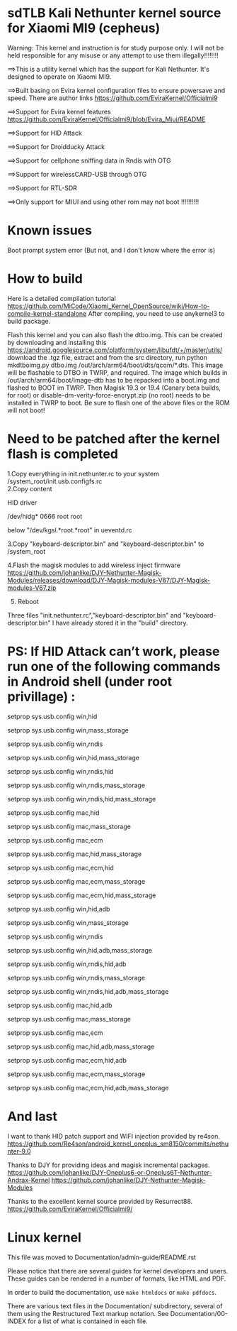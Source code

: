 
sdTLB Kali Nethunter kernel source for Xiaomi MI9 (cepheus)
=============================================================


Warning: This kernel and instruction is for study purpose only. I will not be held responsible for any misuse or any attempt to use them illegally!!!!!!!!


==>This is a utility kernel which has the support for Kali Nethunter. It's designed to operate on Xiaomi MI9. 

==>Built basing on Evira kernel configuration files to ensure powersave and speed.
   There are author links  https://github.com/EviraKernel/Officialmi9 

==>Support for Evira kernel features
   https://github.com/EviraKernel/Officialmi9/blob/Evira_Miui/README

==>Support for HID Attack

==>Support for Droidducky Attack

==>Support for cellphone sniffing data in Rndis with OTG

==>Support for wirelessCARD-USB through OTG

==>Support for RTL-SDR

==>Only support for MIUI and using other rom may not boot !!!!!!!!!!

# Known issues

Boot prompt system error (But not, and I don't know where the error is)


# How to build 
Here is a detailed compilation tutorial  https://github.com/MiCode/Xiaomi_Kernel_OpenSource/wiki/How-to-compile-kernel-standalone
After compiling, you need to use anykernel3 to build package.

Flash this kernel and you can also flash the dtbo.img.  This can be created by downloading and installing this
https://android.googlesource.com/platform/system/libufdt/+/master/utils/ download the .tgz file, extract and from the src directory,
run python mkdtboimg.py dtbo.img /out/arch/arm64/boot/dts/qcom/*.dts.  This image will be flashable to DTBO in TWRP, and required.
The image which builds in /out/arch/arm64/boot/Image-dtb has to be repacked into a boot.img and flashed to BOOT im TWRP.  Then
Magisk 19.3 or 19.4 (Canary beta builds, for root) or disable-dm-verity-force-encrypt.zip (no root) needs to be installed in TWRP to boot.  Be sure to flash one of the above files or the ROM will not boot!


# Need to be patched after the kernel flash is completed
1.Copy everything in init.nethunter.rc to your system /system_root/init.usb.configfs.rc  
2.Copy content 

HID driver

/dev/hidg* 0666 root root 

below "/dev/kgsl.*root.*root" in ueventd.rc

3.Copy "keyboard-descriptor.bin" and "keyboard-descriptor.bin" to /system_root

4.Flash the magisk modules to add wireless inject firmware
https://github.com/johanlike/DJY-Nethunter-Magisk-Modules/releases/download/DJY-Magisk-modules-V67/DJY-Magisk-modules-V67.zip

5. Reboot


Three files "init.nethunter.rc","keyboard-descriptor.bin" and "keyboard-descriptor.bin" I have already stored it in the "build" directory.


# PS: If HID Attack can’t work, please run one of the following commands in Android shell (under root privillage) :

setprop sys.usb.config win,hid

setprop sys.usb.config win,mass_storage

setprop sys.usb.config win,rndis

setprop sys.usb.config win,hid,mass_storage

setprop sys.usb.config win,rndis,hid

setprop sys.usb.config win,rndis,mass_storage

setprop sys.usb.config win,rndis,hid,mass_storage

setprop sys.usb.config mac,hid

setprop sys.usb.config mac,mass_storage

setprop sys.usb.config mac,ecm

setprop sys.usb.config mac,hid,mass_storage

setprop sys.usb.config mac,ecm,hid

setprop sys.usb.config mac,ecm,mass_storage

setprop sys.usb.config mac,ecm,hid,mass_storage

setprop sys.usb.config win,hid,adb

setprop sys.usb.config win,mass_storage

setprop sys.usb.config win,rndis

setprop sys.usb.config win,hid,adb,mass_storage

setprop sys.usb.config win,rndis,hid,adb

setprop sys.usb.config win,rndis,mass_storage

setprop sys.usb.config win,rndis,hid,adb,mass_storage

setprop sys.usb.config mac,hid,adb

setprop sys.usb.config mac,mass_storage

setprop sys.usb.config mac,ecm

setprop sys.usb.config mac,hid,adb,mass_storage

setprop sys.usb.config mac,ecm,hid,adb

setprop sys.usb.config mac,ecm,mass_storage

setprop sys.usb.config mac,ecm,hid,adb,mass_storage



# And last

I want to thank HID patch support and WIFI injection provided by re4son.
https://github.com/Re4son/android_kernel_oneplus_sm8150/commits/nethunter-9.0

Thanks to DJY for providing ideas and magisk incremental packages.
https://github.com/johanlike/DJY-Oneplus6-or-Oneplus6T-Nethunter-Andrax-Kernel
https://github.com/johanlike/DJY-Nethunter-Magisk-Modules

Thanks to the excellent kernel source provided by Resurrect88.
https://github.com/EviraKernel/Officialmi9/



Linux kernel
============

This file was moved to Documentation/admin-guide/README.rst

Please notice that there are several guides for kernel developers and users.
These guides can be rendered in a number of formats, like HTML and PDF.

In order to build the documentation, use ``make htmldocs`` or
``make pdfdocs``.

There are various text files in the Documentation/ subdirectory,
several of them using the Restructured Text markup notation.
See Documentation/00-INDEX for a list of what is contained in each file.
